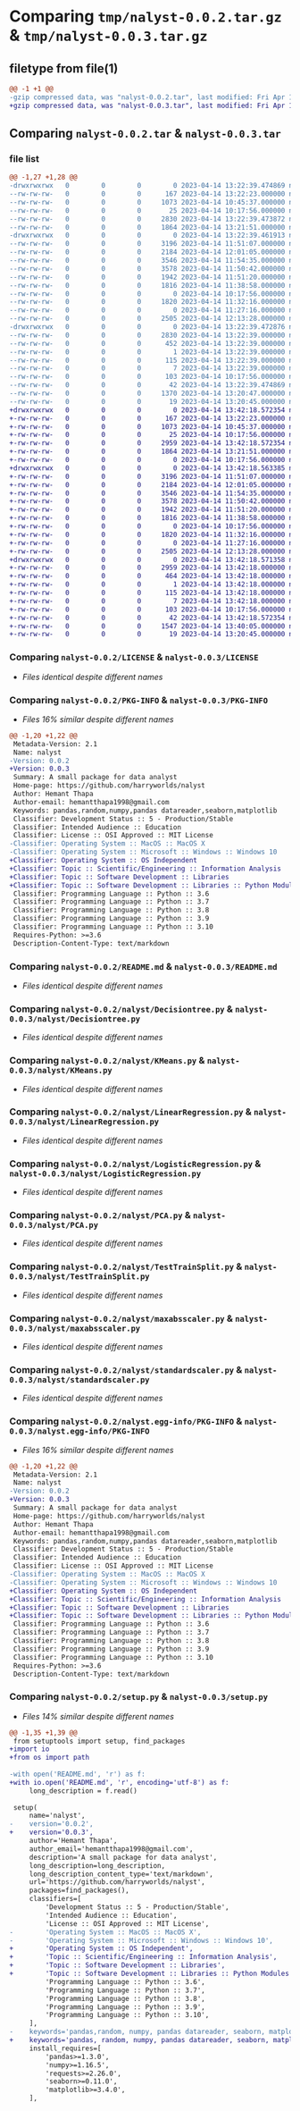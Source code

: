 # Comparing `tmp/nalyst-0.0.2.tar.gz` & `tmp/nalyst-0.0.3.tar.gz`

## filetype from file(1)

```diff
@@ -1 +1 @@
-gzip compressed data, was "nalyst-0.0.2.tar", last modified: Fri Apr 14 13:22:39 2023, max compression
+gzip compressed data, was "nalyst-0.0.3.tar", last modified: Fri Apr 14 13:42:18 2023, max compression
```

## Comparing `nalyst-0.0.2.tar` & `nalyst-0.0.3.tar`

### file list

```diff
@@ -1,27 +1,28 @@
-drwxrwxrwx   0        0        0        0 2023-04-14 13:22:39.474869 nalyst-0.0.2/
--rw-rw-rw-   0        0        0      167 2023-04-14 13:22:23.000000 nalyst-0.0.2/CHANGELOG.txt
--rw-rw-rw-   0        0        0     1073 2023-04-14 10:45:37.000000 nalyst-0.0.2/LICENSE
--rw-rw-rw-   0        0        0       25 2023-04-14 10:17:56.000000 nalyst-0.0.2/MANIFEST.in
--rw-rw-rw-   0        0        0     2830 2023-04-14 13:22:39.473872 nalyst-0.0.2/PKG-INFO
--rw-rw-rw-   0        0        0     1864 2023-04-14 13:21:51.000000 nalyst-0.0.2/README.md
-drwxrwxrwx   0        0        0        0 2023-04-14 13:22:39.461913 nalyst-0.0.2/nalyst/
--rw-rw-rw-   0        0        0     3196 2023-04-14 11:51:07.000000 nalyst-0.0.2/nalyst/Decisiontree.py
--rw-rw-rw-   0        0        0     2184 2023-04-14 12:01:05.000000 nalyst-0.0.2/nalyst/KMeans.py
--rw-rw-rw-   0        0        0     3546 2023-04-14 11:54:35.000000 nalyst-0.0.2/nalyst/LinearRegression.py
--rw-rw-rw-   0        0        0     3578 2023-04-14 11:50:42.000000 nalyst-0.0.2/nalyst/LogisticRegression.py
--rw-rw-rw-   0        0        0     1942 2023-04-14 11:51:20.000000 nalyst-0.0.2/nalyst/PCA.py
--rw-rw-rw-   0        0        0     1816 2023-04-14 11:38:58.000000 nalyst-0.0.2/nalyst/TestTrainSplit.py
--rw-rw-rw-   0        0        0        0 2023-04-14 10:17:56.000000 nalyst-0.0.2/nalyst/__init__.py
--rw-rw-rw-   0        0        0     1820 2023-04-14 11:32:16.000000 nalyst-0.0.2/nalyst/maxabsscaler.py
--rw-rw-rw-   0        0        0        0 2023-04-14 11:27:16.000000 nalyst-0.0.2/nalyst/minmaxscaler.py
--rw-rw-rw-   0        0        0     2505 2023-04-14 12:13:28.000000 nalyst-0.0.2/nalyst/standardscaler.py
-drwxrwxrwx   0        0        0        0 2023-04-14 13:22:39.472876 nalyst-0.0.2/nalyst.egg-info/
--rw-rw-rw-   0        0        0     2830 2023-04-14 13:22:39.000000 nalyst-0.0.2/nalyst.egg-info/PKG-INFO
--rw-rw-rw-   0        0        0      452 2023-04-14 13:22:39.000000 nalyst-0.0.2/nalyst.egg-info/SOURCES.txt
--rw-rw-rw-   0        0        0        1 2023-04-14 13:22:39.000000 nalyst-0.0.2/nalyst.egg-info/dependency_links.txt
--rw-rw-rw-   0        0        0      115 2023-04-14 13:22:39.000000 nalyst-0.0.2/nalyst.egg-info/requires.txt
--rw-rw-rw-   0        0        0        7 2023-04-14 13:22:39.000000 nalyst-0.0.2/nalyst.egg-info/top_level.txt
--rw-rw-rw-   0        0        0      103 2023-04-14 10:17:56.000000 nalyst-0.0.2/pyproject.toml
--rw-rw-rw-   0        0        0       42 2023-04-14 13:22:39.474869 nalyst-0.0.2/setup.cfg
--rw-rw-rw-   0        0        0     1370 2023-04-14 13:20:47.000000 nalyst-0.0.2/setup.py
--rw-rw-rw-   0        0        0       19 2023-04-14 13:20:45.000000 nalyst-0.0.2/version.py
+drwxrwxrwx   0        0        0        0 2023-04-14 13:42:18.572354 nalyst-0.0.3/
+-rw-rw-rw-   0        0        0      167 2023-04-14 13:22:23.000000 nalyst-0.0.3/CHANGELOG.txt
+-rw-rw-rw-   0        0        0     1073 2023-04-14 10:45:37.000000 nalyst-0.0.3/LICENSE
+-rw-rw-rw-   0        0        0       25 2023-04-14 10:17:56.000000 nalyst-0.0.3/MANIFEST.in
+-rw-rw-rw-   0        0        0     2959 2023-04-14 13:42:18.572354 nalyst-0.0.3/PKG-INFO
+-rw-rw-rw-   0        0        0     1864 2023-04-14 13:21:51.000000 nalyst-0.0.3/README.md
+-rw-rw-rw-   0        0        0        0 2023-04-14 10:17:56.000000 nalyst-0.0.3/__init__.py
+drwxrwxrwx   0        0        0        0 2023-04-14 13:42:18.563385 nalyst-0.0.3/nalyst/
+-rw-rw-rw-   0        0        0     3196 2023-04-14 11:51:07.000000 nalyst-0.0.3/nalyst/Decisiontree.py
+-rw-rw-rw-   0        0        0     2184 2023-04-14 12:01:05.000000 nalyst-0.0.3/nalyst/KMeans.py
+-rw-rw-rw-   0        0        0     3546 2023-04-14 11:54:35.000000 nalyst-0.0.3/nalyst/LinearRegression.py
+-rw-rw-rw-   0        0        0     3578 2023-04-14 11:50:42.000000 nalyst-0.0.3/nalyst/LogisticRegression.py
+-rw-rw-rw-   0        0        0     1942 2023-04-14 11:51:20.000000 nalyst-0.0.3/nalyst/PCA.py
+-rw-rw-rw-   0        0        0     1816 2023-04-14 11:38:58.000000 nalyst-0.0.3/nalyst/TestTrainSplit.py
+-rw-rw-rw-   0        0        0        0 2023-04-14 10:17:56.000000 nalyst-0.0.3/nalyst/__init__.py
+-rw-rw-rw-   0        0        0     1820 2023-04-14 11:32:16.000000 nalyst-0.0.3/nalyst/maxabsscaler.py
+-rw-rw-rw-   0        0        0        0 2023-04-14 11:27:16.000000 nalyst-0.0.3/nalyst/minmaxscaler.py
+-rw-rw-rw-   0        0        0     2505 2023-04-14 12:13:28.000000 nalyst-0.0.3/nalyst/standardscaler.py
+drwxrwxrwx   0        0        0        0 2023-04-14 13:42:18.571358 nalyst-0.0.3/nalyst.egg-info/
+-rw-rw-rw-   0        0        0     2959 2023-04-14 13:42:18.000000 nalyst-0.0.3/nalyst.egg-info/PKG-INFO
+-rw-rw-rw-   0        0        0      464 2023-04-14 13:42:18.000000 nalyst-0.0.3/nalyst.egg-info/SOURCES.txt
+-rw-rw-rw-   0        0        0        1 2023-04-14 13:42:18.000000 nalyst-0.0.3/nalyst.egg-info/dependency_links.txt
+-rw-rw-rw-   0        0        0      115 2023-04-14 13:42:18.000000 nalyst-0.0.3/nalyst.egg-info/requires.txt
+-rw-rw-rw-   0        0        0        7 2023-04-14 13:42:18.000000 nalyst-0.0.3/nalyst.egg-info/top_level.txt
+-rw-rw-rw-   0        0        0      103 2023-04-14 10:17:56.000000 nalyst-0.0.3/pyproject.toml
+-rw-rw-rw-   0        0        0       42 2023-04-14 13:42:18.572354 nalyst-0.0.3/setup.cfg
+-rw-rw-rw-   0        0        0     1547 2023-04-14 13:40:05.000000 nalyst-0.0.3/setup.py
+-rw-rw-rw-   0        0        0       19 2023-04-14 13:20:45.000000 nalyst-0.0.3/version.py
```

### Comparing `nalyst-0.0.2/LICENSE` & `nalyst-0.0.3/LICENSE`

 * *Files identical despite different names*

### Comparing `nalyst-0.0.2/PKG-INFO` & `nalyst-0.0.3/PKG-INFO`

 * *Files 16% similar despite different names*

```diff
@@ -1,20 +1,22 @@
 Metadata-Version: 2.1
 Name: nalyst
-Version: 0.0.2
+Version: 0.0.3
 Summary: A small package for data analyst
 Home-page: https://github.com/harryworlds/nalyst
 Author: Hemant Thapa
 Author-email: hemantthapa1998@gmail.com
 Keywords: pandas,random,numpy,pandas datareader,seaborn,matplotlib
 Classifier: Development Status :: 5 - Production/Stable
 Classifier: Intended Audience :: Education
 Classifier: License :: OSI Approved :: MIT License
-Classifier: Operating System :: MacOS :: MacOS X
-Classifier: Operating System :: Microsoft :: Windows :: Windows 10
+Classifier: Operating System :: OS Independent
+Classifier: Topic :: Scientific/Engineering :: Information Analysis
+Classifier: Topic :: Software Development :: Libraries
+Classifier: Topic :: Software Development :: Libraries :: Python Modules
 Classifier: Programming Language :: Python :: 3.6
 Classifier: Programming Language :: Python :: 3.7
 Classifier: Programming Language :: Python :: 3.8
 Classifier: Programming Language :: Python :: 3.9
 Classifier: Programming Language :: Python :: 3.10
 Requires-Python: >=3.6
 Description-Content-Type: text/markdown
```

### Comparing `nalyst-0.0.2/README.md` & `nalyst-0.0.3/README.md`

 * *Files identical despite different names*

### Comparing `nalyst-0.0.2/nalyst/Decisiontree.py` & `nalyst-0.0.3/nalyst/Decisiontree.py`

 * *Files identical despite different names*

### Comparing `nalyst-0.0.2/nalyst/KMeans.py` & `nalyst-0.0.3/nalyst/KMeans.py`

 * *Files identical despite different names*

### Comparing `nalyst-0.0.2/nalyst/LinearRegression.py` & `nalyst-0.0.3/nalyst/LinearRegression.py`

 * *Files identical despite different names*

### Comparing `nalyst-0.0.2/nalyst/LogisticRegression.py` & `nalyst-0.0.3/nalyst/LogisticRegression.py`

 * *Files identical despite different names*

### Comparing `nalyst-0.0.2/nalyst/PCA.py` & `nalyst-0.0.3/nalyst/PCA.py`

 * *Files identical despite different names*

### Comparing `nalyst-0.0.2/nalyst/TestTrainSplit.py` & `nalyst-0.0.3/nalyst/TestTrainSplit.py`

 * *Files identical despite different names*

### Comparing `nalyst-0.0.2/nalyst/maxabsscaler.py` & `nalyst-0.0.3/nalyst/maxabsscaler.py`

 * *Files identical despite different names*

### Comparing `nalyst-0.0.2/nalyst/standardscaler.py` & `nalyst-0.0.3/nalyst/standardscaler.py`

 * *Files identical despite different names*

### Comparing `nalyst-0.0.2/nalyst.egg-info/PKG-INFO` & `nalyst-0.0.3/nalyst.egg-info/PKG-INFO`

 * *Files 16% similar despite different names*

```diff
@@ -1,20 +1,22 @@
 Metadata-Version: 2.1
 Name: nalyst
-Version: 0.0.2
+Version: 0.0.3
 Summary: A small package for data analyst
 Home-page: https://github.com/harryworlds/nalyst
 Author: Hemant Thapa
 Author-email: hemantthapa1998@gmail.com
 Keywords: pandas,random,numpy,pandas datareader,seaborn,matplotlib
 Classifier: Development Status :: 5 - Production/Stable
 Classifier: Intended Audience :: Education
 Classifier: License :: OSI Approved :: MIT License
-Classifier: Operating System :: MacOS :: MacOS X
-Classifier: Operating System :: Microsoft :: Windows :: Windows 10
+Classifier: Operating System :: OS Independent
+Classifier: Topic :: Scientific/Engineering :: Information Analysis
+Classifier: Topic :: Software Development :: Libraries
+Classifier: Topic :: Software Development :: Libraries :: Python Modules
 Classifier: Programming Language :: Python :: 3.6
 Classifier: Programming Language :: Python :: 3.7
 Classifier: Programming Language :: Python :: 3.8
 Classifier: Programming Language :: Python :: 3.9
 Classifier: Programming Language :: Python :: 3.10
 Requires-Python: >=3.6
 Description-Content-Type: text/markdown
```

### Comparing `nalyst-0.0.2/setup.py` & `nalyst-0.0.3/setup.py`

 * *Files 14% similar despite different names*

```diff
@@ -1,35 +1,39 @@
 from setuptools import setup, find_packages
+import io
+from os import path
 
-with open('README.md', 'r') as f:
+with io.open('README.md', 'r', encoding='utf-8') as f:
     long_description = f.read()
 
 setup(
     name='nalyst',
-    version='0.0.2',
+    version='0.0.3',
     author='Hemant Thapa',
     author_email='hemantthapa1998@gmail.com',
     description='A small package for data analyst',
     long_description=long_description,
     long_description_content_type='text/markdown',
     url='https://github.com/harryworlds/nalyst',
     packages=find_packages(),
     classifiers=[
         'Development Status :: 5 - Production/Stable',
         'Intended Audience :: Education',
         'License :: OSI Approved :: MIT License',
-        'Operating System :: MacOS :: MacOS X',
-        'Operating System :: Microsoft :: Windows :: Windows 10',
+        'Operating System :: OS Independent',
+        'Topic :: Scientific/Engineering :: Information Analysis',
+        'Topic :: Software Development :: Libraries',
+        'Topic :: Software Development :: Libraries :: Python Modules',
         'Programming Language :: Python :: 3.6',
         'Programming Language :: Python :: 3.7',
         'Programming Language :: Python :: 3.8',
         'Programming Language :: Python :: 3.9',
         'Programming Language :: Python :: 3.10',
     ],
-    keywords='pandas,random, numpy, pandas datareader, seaborn, matplotlib',
+    keywords='pandas, random, numpy, pandas datareader, seaborn, matplotlib',
     install_requires=[
         'pandas>=1.3.0',
         'numpy>=1.16.5',
         'requests>=2.26.0',
         'seaborn>=0.11.0',
         'matplotlib>=3.4.0',
     ],
```

